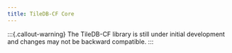 ```yaml
---
title: TileDB-CF Core
---
```


:::{.callout-warning}
The TileDB-CF library is still under initial development and changes may not be backward compatible.
:::
